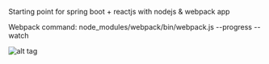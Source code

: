 Starting point for spring boot + reactjs with nodejs & webpack app

Webpack command:
node_modules/webpack/bin/webpack.js --progress --watch

![alt tag](https://github.com/paulyv/spring-reactjs-template/screen_shot.png)